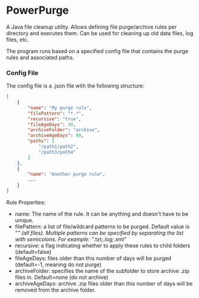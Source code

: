 # PowerPurge
A Java file cleanup utility. Allows defining file purge/archive rules per directory and executes them. Can be used for cleaning up old data files, log files, etc.

The program runs based on a specified config file that contains the purge rules and associated paths.

### Config File
The config file is a .json file with the following structure:

```json
[
    {
        "name": "My purge rule",
        "filePattern": "*.*",
        "recursive": "true",
        "fileAgeDays": 30,
        "archiveFolder": "archive",
        "archiveAgeDays": 90,
        "paths": [
            "/path1/path2",
            "/path3/path4"
        ]
    },
    {
        "name": "Another purge rule",
        ...
    }
]
```

Rule Properties:
- name: The name of the rule. It can be anything and doesn't have to be unique.
- filePattern: a list of file/wildcard patterns to be purged. Default value is "*" (all files). Multiple patterns can be specified by separating the list with semicolons. For example: "*.txt;*.log;*.xml"
- recursive: a flag indicating whether to apply these rules to child folders (default=false)
- fileAgeDays: files older than this number of days will be purged (default=-1, meaning do not purge)
- archiveFolder: specifies the name of the subfolder to store archive .zip files in. Default=none (do not archive)
- archiveAgeDays: archive .zip files older than this number of days will be removed from the archive folder.

